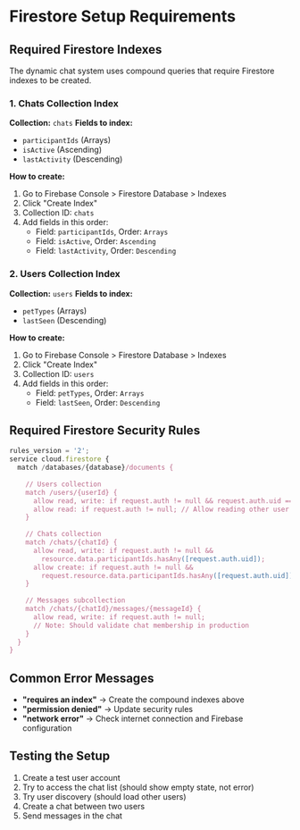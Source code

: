 # Firestore Setup Requirements

## Required Firestore Indexes

The dynamic chat system uses compound queries that require Firestore indexes to be created.

### 1. Chats Collection Index

**Collection:** `chats`
**Fields to index:**
- `participantIds` (Arrays)
- `isActive` (Ascending) 
- `lastActivity` (Descending)

**How to create:**
1. Go to Firebase Console > Firestore Database > Indexes
2. Click "Create Index"
3. Collection ID: `chats`
4. Add fields in this order:
   - Field: `participantIds`, Order: `Arrays`
   - Field: `isActive`, Order: `Ascending`
   - Field: `lastActivity`, Order: `Descending`

### 2. Users Collection Index

**Collection:** `users`
**Fields to index:**
- `petTypes` (Arrays)
- `lastSeen` (Descending)

**How to create:**
1. Go to Firebase Console > Firestore Database > Indexes
2. Click "Create Index" 
3. Collection ID: `users`
4. Add fields in this order:
   - Field: `petTypes`, Order: `Arrays`
   - Field: `lastSeen`, Order: `Descending`

## Required Firestore Security Rules

```javascript
rules_version = '2';
service cloud.firestore {
  match /databases/{database}/documents {
    
    // Users collection
    match /users/{userId} {
      allow read, write: if request.auth != null && request.auth.uid == userId;
      allow read: if request.auth != null; // Allow reading other user profiles for discovery
    }
    
    // Chats collection
    match /chats/{chatId} {
      allow read, write: if request.auth != null && 
        resource.data.participantIds.hasAny([request.auth.uid]);
      allow create: if request.auth != null &&
        request.resource.data.participantIds.hasAny([request.auth.uid]);
    }
    
    // Messages subcollection
    match /chats/{chatId}/messages/{messageId} {
      allow read, write: if request.auth != null;
      // Note: Should validate chat membership in production
    }
  }
}
```

## Common Error Messages

- **"requires an index"** → Create the compound indexes above
- **"permission denied"** → Update security rules 
- **"network error"** → Check internet connection and Firebase configuration

## Testing the Setup

1. Create a test user account
2. Try to access the chat list (should show empty state, not error)
3. Try user discovery (should load other users)
4. Create a chat between two users
5. Send messages in the chat
